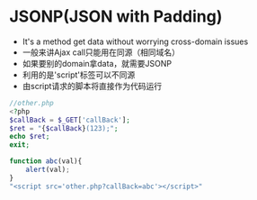 # JSONP(JSON with Padding)
- It's a method get data without worrying cross-domain issues
- 一般来讲Ajax call只能用在同源（相同域名）
- 如果要别的domain拿data，就需要JSONP
- 利用的是'script'标签可以不同源
- 由script请求的脚本将直接作为代码运行

```php
//other.php
<?php 
$callBack = $_GET['callBack'];
$ret = "{$callBack}(123);";
echo $ret;
exit;
```
```javascript
function abc(val){
    alert(val);
}
"<script src='other.php?callBack=abc'></script>"
```